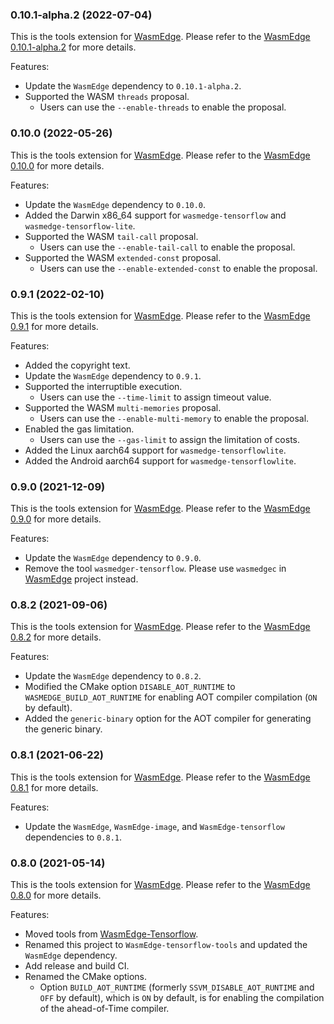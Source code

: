 ### 0.10.1-alpha.2 (2022-07-04)

This is the tools extension for [WasmEdge](https://github.com/WasmEdge/WasmEdge).
Please refer to the [WasmEdge 0.10.1-alpha.2](https://github.com/WasmEdge/WasmEdge/releases/tag/0.10.1-alpha.2) for more details.

Features:

* Update the `WasmEdge` dependency to `0.10.1-alpha.2`.
* Supported the WASM `threads` proposal.
  * Users can use the `--enable-threads` to enable the proposal.

### 0.10.0 (2022-05-26)

This is the tools extension for [WasmEdge](https://github.com/WasmEdge/WasmEdge).
Please refer to the [WasmEdge 0.10.0](https://github.com/WasmEdge/WasmEdge/releases/tag/0.10.0) for more details.

Features:

* Update the `WasmEdge` dependency to `0.10.0`.
* Added the Darwin x86_64 support for `wasmedge-tensorflow` and `wasmedge-tensorflow-lite`.
* Supported the WASM `tail-call` proposal.
  * Users can use the `--enable-tail-call` to enable the proposal.
* Supported the WASM `extended-const` proposal.
  * Users can use the `--enable-extended-const` to enable the proposal.

### 0.9.1 (2022-02-10)

This is the tools extension for [WasmEdge](https://github.com/WasmEdge/WasmEdge).
Please refer to the [WasmEdge 0.9.1](https://github.com/WasmEdge/WasmEdge/releases/tag/0.9.1) for more details.

Features:

* Added the copyright text.
* Update the `WasmEdge` dependency to `0.9.1`.
* Supported the interruptible execution.
  * Users can use the `--time-limit` to assign timeout value.
* Supported the WASM `multi-memories` proposal.
  * Users can use the `--enable-multi-memory` to enable the proposal.
* Enabled the gas limitation.
  * Users can use the `--gas-limit` to assign the limitation of costs.
* Added the Linux aarch64 support for `wasmedge-tensorflowlite`.
* Added the Android aarch64 support for `wasmedge-tensorflowlite`.

### 0.9.0 (2021-12-09)

This is the tools extension for [WasmEdge](https://github.com/WasmEdge/WasmEdge).
Please refer to the [WasmEdge 0.9.0](https://github.com/WasmEdge/WasmEdge/releases/tag/0.9.0) for more details.

Features:

* Update the `WasmEdge` dependency to `0.9.0`.
* Remove the tool `wasmedger-tensorflow`. Please use `wasmedgec` in [WasmEdge](https://github.com/WasmEdge/WasmEdge) project instead.

### 0.8.2 (2021-09-06)

This is the tools extension for [WasmEdge](https://github.com/WasmEdge/WasmEdge).
Please refer to the [WasmEdge 0.8.2](https://github.com/WasmEdge/WasmEdge/releases/tag/0.8.2) for more details.

Features:

* Update the `WasmEdge` dependency to `0.8.2`.
* Modified the CMake option `DISABLE_AOT_RUNTIME` to `WASMEDGE_BUILD_AOT_RUNTIME` for enabling AOT compiler compilation (`ON` by default).
* Added the `generic-binary` option for the AOT compiler for generating the generic binary.

### 0.8.1 (2021-06-22)

This is the tools extension for [WasmEdge](https://github.com/WasmEdge/WasmEdge).
Please refer to the [WasmEdge 0.8.1](https://github.com/WasmEdge/WasmEdge/releases/tag/0.8.1) for more details.

Features:

* Update the `WasmEdge`, `WasmEdge-image`, and `WasmEdge-tensorflow` dependencies to `0.8.1`.

### 0.8.0 (2021-05-14)

This is the tools extension for [WasmEdge](https://github.com/WasmEdge/WasmEdge).
Please refer to the [WasmEdge 0.8.0](https://github.com/WasmEdge/WasmEdge/releases/tag/0.8.0) for more details.

Features:

* Moved tools from [WasmEdge-Tensorflow](https://github.com/second-state/WasmEdge-tensorflow).
* Renamed this project to `WasmEdge-tensorflow-tools` and updated the `WasmEdge` dependency.
* Add release and build CI.
* Renamed the CMake options.
  * Option `BUILD_AOT_RUNTIME` (formerly `SSVM_DISABLE_AOT_RUNTIME` and `OFF` by default), which is `ON` by default, is for enabling the compilation of the ahead-of-Time compiler.
